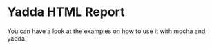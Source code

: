 Yadda HTML Report
=================

You can have a look at the examples on how to use it with mocha and yadda.

